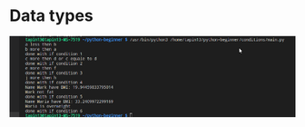 # Data types

![alt text](https://github.com/tapin13/python-beginner/blob/master/conditions/screenshot.png)
